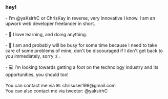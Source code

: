 <h3>hey!</h3>
- I’m @yaKsirhC or ChrisKay in reverse, very innovative I know. I am an upwork web developer freelancer in short.
<br>
<br>
- 💖 I love learning, and doing anything.
<br>
<br>
- 🤔 I am and probably will be busy for some time because I need to take care of some problems of mine, don't be discouraged if I don't get back to you immediately, sorry :( .
<br>
<br>
- 💻 I’m looking towards getting a foot on the technology industry and its opportunities, you should too!
<br>
<br>
You can contact me via ✉: chrisuser199@gmail.com
<br>
You can also contact me via tweeter: @yaksirhC 
